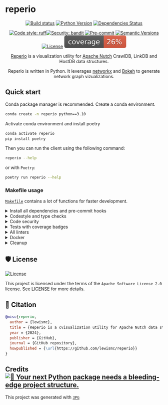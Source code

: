 # reperio

<div align="center">

[![Build status](https://github.com/lewismc/reperio/workflows/build/badge.svg?branch=main&event=push)](https://github.com/lewismc/reperio/actions?query=workflow%3Abuild)
[![Python Version](https://img.shields.io/pypi/pyversions/reperio.svg)](https://pypi.org/project/reperio/)
[![Dependencies Status](https://img.shields.io/badge/dependencies-up%20to%20date-brightgreen.svg)](https://github.com/lewismc/reperio/pulls?utf8=%E2%9C%93&q=is%3Apr%20author%3Aapp%2Fdependabot)

[![Code style: ruff](https://img.shields.io/badge/code%20style-ruff-000000.svg)](https://github.com/astral-sh/ruff)[![Security: bandit](https://img.shields.io/badge/security-bandit-green.svg)](https://github.com/PyCQA/bandit)
[![Pre-commit](https://img.shields.io/badge/pre--commit-enabled-brightgreen?logo=pre-commit&logoColor=white)](https://github.com/lewismc/reperio/blob/main/.pre-commit-config.yaml)
[![Semantic Versions](https://img.shields.io/badge/%20%20%F0%9F%93%A6%F0%9F%9A%80-semantic--versions-e10079.svg)](https://github.com/lewismc/reperio/releases)
[![License](https://img.shields.io/github/license/lewismc/reperio)](https://github.com/lewismc/reperio/blob/main/LICENSE)
![Coverage Report](assets/images/coverage.svg)

[Reperio](https://glosbe.com/la/en/reperio) is a visualization utility for [Apache Nutch](https://nutch.apache.org) CrawlDB, LinkDB and HostDB data structures.

Reperio is written in Python. It leverages [networkx](https://networkx.org/) and [Bokeh](https://docs.bokeh.org/en/latest/docs/user_guide/topics/graph.html) to generate network graph vizualizations.

</div>

## Quick start

Conda package manager is recommended. Create a conda environment.

```bash
conda create -n reperio python==3.10
```

Activate conda environment and install poetry

```bash
conda activate reperio
pip install poetry
```

Then you can run the client using the following command:

```bash
reperio --help
```

or with `Poetry`:

```bash
poetry run reperio --help
```

### Makefile usage

[`Makefile`](https://github.com/lewismc/reperio/blob/main/Makefile) contains a lot of functions for faster development.


<details>
<summary>Install all dependencies and pre-commit hooks</summary>
<p>

Install requirements:

```bash
make install
```

Pre-commit hooks coulb be installed after `git init` via

```bash
make pre-commit-install
```

</p>
</details>

<details>
<summary>Codestyle and type checks</summary>
<p>

Automatic formatting uses `ruff`.

```bash
make polish-codestyle

# or use synonym
make formatting
```

Codestyle checks only, without rewriting files:

```bash
make check-codestyle
```

> Note: `check-codestyle` uses `ruff` and `darglint` library

</p>
</details>

<details>
<summary>Code security</summary>
<p>

> If this command is not selected during installation, it cannnot be used.

```bash
make check-safety
```

This command launches `Poetry` integrity checks as well as identifies security issues with `Safety` and `Bandit`.

```bash
make check-safety
```

</p>
</details>

<details>
<summary>Tests with coverage badges</summary>
<p>

Run `pytest`

```bash
make test
```

</p>
</details>

<details>
<summary>All linters</summary>
<p>

Of course there is a command to run all linters in one:

```bash
make lint
```

the same as:

```bash
make check-codestyle && make test && make check-safety
```

</p>
</details>

<details>
<summary>Docker</summary>
<p>

```bash
make docker-build
```

which is equivalent to:

```bash
make docker-build VERSION=latest
```

Remove docker image with

```bash
make docker-remove
```

More information [about docker](https://github.com/Undertone0809/python-package-template/tree/main/%7B%7B%20cookiecutter.project_name%20%7D%7D/docker).

</p>
</details>

<details>
<summary>Cleanup</summary>
<p>
Delete pycache files

```bash
make pycache-remove
```

Remove package build

```bash
make build-remove
```

Delete .DS_STORE files

```bash
make dsstore-remove
```

Remove .mypycache

```bash
make mypycache-remove
```

Or to remove all above run:

```bash
make cleanup
```

</p>
</details>

## 🛡 License

[![License](https://img.shields.io/github/license/lewismc/reperio)](https://github.com/lewismc/reperio/blob/main/LICENSE)

This project is licensed under the terms of the `Apache Software License 2.0` license. See [LICENSE](https://github.com/lewismc/reperio/blob/main/LICENSE) for more details.

## 📃 Citation

```bibtex
@misc{reperio,
  author = {lewismc},
  title = {Reperio is a cvisualization utility for Apache Nutch data structures.},
  year = {2024},
  publisher = {GitHub},
  journal = {GitHub repository},
  howpublished = {\url{https://github.com/lewismc/reperio}}
}
```

## Credits [![🚀 Your next Python package needs a bleeding-edge project structure.](https://img.shields.io/badge/3PG-%F0%9F%9A%80-brightgreen)](https://github.com/Undertone0809/python-package-template)

This project was generated with [`3PG`](https://github.com/Undertone0809/3PG)
